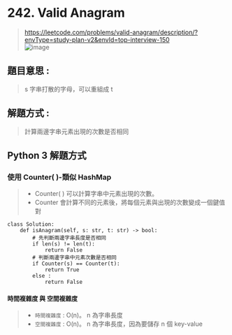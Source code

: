 # 242. Valid Anagram
> https://leetcode.com/problems/valid-anagram/description/?envType=study-plan-v2&envId=top-interview-150  
> ![image](https://github.com/Ricky7737/DataAnalysisAndLearning/assets/58324475/19d1d00c-363b-44e1-937c-443b6f8325d6)

## 題目意思 :
> s 字串打散的字母，可以重組成 t

## 解題方式 :
> 計算兩邊字串元素出現的次數是否相同

## Python 3 解題方式
### 使用 Counter( )-類似 HashMap
> * Counter( ) 可以計算字串中元素出現的次數。
> * Counter 會計算不同的元素後，將每個元素與出現的次數變成一個鍵值對
```
class Solution:
    def isAnagram(self, s: str, t: str) -> bool:
        # 先判斷兩邊字串長度是否相同
        if len(s) != len(t):
            return False
        # 判斷兩邊字串中元素次數是否相同
        if Counter(s) == Counter(t):
            return True
        else :
            return False
```
#### 時間複雜度 與 空間複雜度
> * ```時間複雜度``` : O(n)。 n 為字串長度
> * ```空間複雜度``` : O(n)。 n 為字串長度，因為要儲存 n 個 key-value


